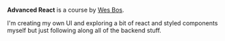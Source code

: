 **Advanced React** is a course by [Wes Bos](https://WesBos.com/).

I'm creating my own UI and exploring a bit of react and styled components myself but just following along all of the backend stuff.
